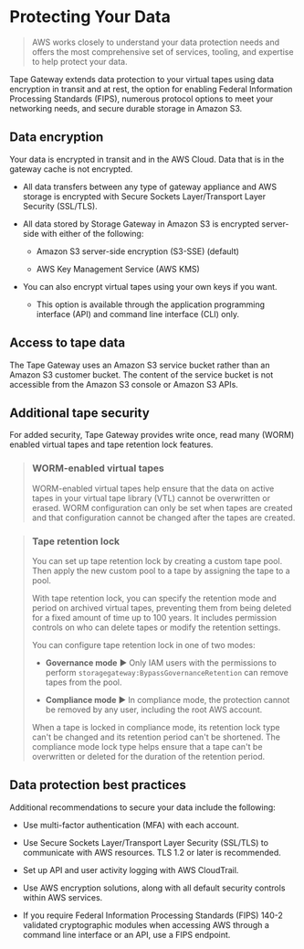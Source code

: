 # Protecting Your Data

> AWS works closely to understand your data protection needs and offers the most comprehensive set of services, tooling, and expertise to help protect your data.

Tape Gateway extends data protection to your virtual tapes using data encryption in transit and at rest, the option for enabling Federal Information Processing Standards (FIPS), numerous protocol options to meet your networking needs, and secure durable storage in Amazon S3.

## Data encryption

Your data is encrypted in transit and in the AWS Cloud. Data that is in the gateway cache is not encrypted.

* All data transfers between any type of gateway appliance and AWS storage is encrypted with Secure Sockets Layer/Transport Layer Security (SSL/TLS).

* All data stored by Storage Gateway in Amazon S3 is encrypted server-side with either of the following: 

  * Amazon S3 server-side encryption (S3-SSE) (default)

  * AWS Key Management Service (AWS KMS)

* You can also encrypt virtual tapes using your own keys if you want.

  * This option is available through the application programming interface (API) and command line interface (CLI) only.

## Access to tape data

The Tape Gateway uses an Amazon S3 service bucket rather than an Amazon S3 customer bucket. The content of the service bucket is not accessible from the Amazon S3 console or Amazon S3 APIs.

## Additional tape security

For added security, Tape Gateway provides write once, read many (WORM) enabled virtual tapes and tape retention lock features.

> ### WORM-enabled virtual tapes
>
> WORM-enabled virtual tapes help ensure that the data on active tapes in your virtual tape library (VTL) cannot be overwritten or erased. WORM configuration can only be set when tapes are created and that configuration cannot be changed after the tapes are created.

> ### Tape retention lock
>
> You can set up tape retention lock by creating a custom tape pool. Then apply the new custom pool to a tape by assigning the tape to a pool.
>
> With tape retention lock, you can specify the retention mode and period on archived virtual tapes, preventing them from being deleted for a fixed amount of time up to 100 years. It includes permission controls on who can delete tapes or modify the retention settings.
>
> You can configure tape retention lock in one of two modes:
>
> * **Governance mode** ▶︎ Only IAM users with the permissions to perform `storagegateway:BypassGovernanceRetention` can remove tapes from the pool.
>
> * **Compliance mode** ▶︎ In compliance mode, the protection cannot be removed by any user, including the root AWS account.
>
> When a tape is locked in compliance mode, its retention lock type can't be changed and its retention period can't be shortened. The compliance mode lock type helps ensure that a tape can't be overwritten or deleted for the duration of the retention period.

## Data protection best practices

Additional recommendations to secure your data include the following:

* Use multi-factor authentication (MFA) with each account.

* Use Secure Sockets Layer/Transport Layer Security (SSL/TLS) to communicate with AWS resources. TLS 1.2 or later is recommended.

* Set up API and user activity logging with AWS CloudTrail.

* Use AWS encryption solutions, along with all default security controls within AWS services.

* If you require Federal Information Processing Standards (FIPS) 140-2 validated cryptographic modules when accessing AWS through a command line interface or an API, use a FIPS endpoint.
